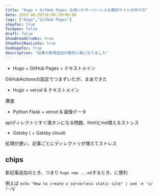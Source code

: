 ```yaml
---
title: "Hugo + GitHub Pages を用いたサーバーレスな静的サイトの作り方"
date: 2023-06-20T16:00:29+09:00
tags: ["Hugo","GitHub Pages"]
showToc: true
TocOpen: false
draft: false
ShowBreadCrumbs: true
ShowPostNavLinks: true
UseHugoToc: true
description: "記事の新規追加が劇的に楽になりました"
---
```


- Hugo + GitHub Pages + テキストメイン

GitHubActionsの設定でつまずいたが、まあできた

- Hugo + vercel & テキストメイン

爆速

- Python Flask + vercel & 画像データ

apiディレクトリすぐ満タンになる問題、htmlとmd増えるストレス

- Gatsby ( + Gatsby cloud)

処理が遅い、記事ごとにディレクトリが増えてストレス

## chips

新記事追加のとき、つまり
`hugo new ...md`するとき、に便利

例えば
`echo "How to create a serverless static site" | sed -e 's/ /-/g'`

